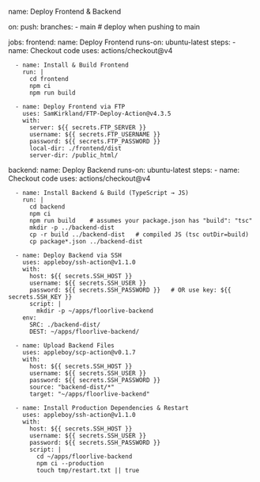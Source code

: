 name: Deploy Frontend & Backend

on:
  push:
    branches:
      - main   # deploy when pushing to main

jobs:
  frontend:
    name: Deploy Frontend
    runs-on: ubuntu-latest
    steps:
      - name: Checkout code
        uses: actions/checkout@v4

      - name: Install & Build Frontend
        run: |
          cd frontend
          npm ci
          npm run build

      - name: Deploy Frontend via FTP
        uses: SamKirkland/FTP-Deploy-Action@v4.3.5
        with:
          server: ${{ secrets.FTP_SERVER }}
          username: ${{ secrets.FTP_USERNAME }}
          password: ${{ secrets.FTP_PASSWORD }}
          local-dir: ./frontend/dist
          server-dir: /public_html/

  backend:
    name: Deploy Backend
    runs-on: ubuntu-latest
    steps:
      - name: Checkout code
        uses: actions/checkout@v4

      - name: Install Backend & Build (TypeScript → JS)
        run: |
          cd backend
          npm ci
          npm run build    # assumes your package.json has "build": "tsc"
          mkdir -p ../backend-dist
          cp -r build ../backend-dist   # compiled JS (tsc outDir=build)
          cp package*.json ../backend-dist

      - name: Deploy Backend via SSH
        uses: appleboy/ssh-action@v1.1.0
        with:
          host: ${{ secrets.SSH_HOST }}
          username: ${{ secrets.SSH_USER }}
          password: ${{ secrets.SSH_PASSWORD }}   # OR use key: ${{ secrets.SSH_KEY }}
          script: |
            mkdir -p ~/apps/floorlive-backend
        env:
          SRC: ./backend-dist/
          DEST: ~/apps/floorlive-backend/

      - name: Upload Backend Files
        uses: appleboy/scp-action@v0.1.7
        with:
          host: ${{ secrets.SSH_HOST }}
          username: ${{ secrets.SSH_USER }}
          password: ${{ secrets.SSH_PASSWORD }}
          source: "backend-dist/*"
          target: "~/apps/floorlive-backend"

      - name: Install Production Dependencies & Restart
        uses: appleboy/ssh-action@v1.1.0
        with:
          host: ${{ secrets.SSH_HOST }}
          username: ${{ secrets.SSH_USER }}
          password: ${{ secrets.SSH_PASSWORD }}
          script: |
            cd ~/apps/floorlive-backend
            npm ci --production
            touch tmp/restart.txt || true